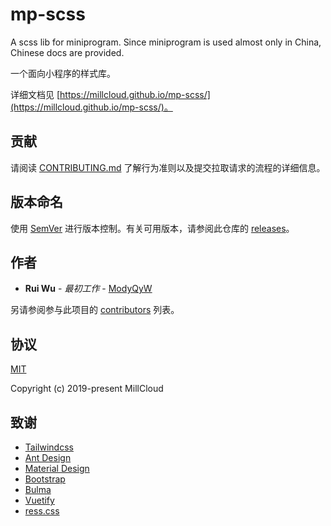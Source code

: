 # mp-scss

A scss lib for miniprogram. Since miniprogram is used almost only in China, Chinese docs are provided.

一个面向小程序的样式库。

详细文档见 [https://millcloud.github.io/mp-scss/](https://millcloud.github.io/mp-scss/)。

## 贡献

请阅读 [CONTRIBUTING.md](./CONTRIBUTING.md) 了解行为准则以及提交拉取请求的流程的详细信息。

## 版本命名

使用 [SemVer](http://semver.org/) 进行版本控制。有关可用版本，请参阅此仓库的 [releases](https://github.com/MillCloud/mp-scss/releases)。

## 作者

- **Rui Wu** - *最初工作* - [ModyQyW](https://github.com/ModyQyW)

另请参阅参与此项目的 [contributors](https://github.com/MillCloud/mp-scss/contributors) 列表。

## 协议

[MIT](./LICENSE)

Copyright (c) 2019-present MillCloud

## 致谢

- [Tailwindcss](https://tailwindcss.com/)
- [Ant Design](https://ant.design/)
- [Material Design](https://material.io/)
- [Bootstrap](https://github.com/twbs/stylelint-config-twbs-bootstrap)
- [Bulma](https://bulma.io/)
- [Vuetify](https://vuetifyjs.com/)
- [ress.css](https://ress-css.surge.sh/)
